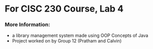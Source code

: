 # For CISC 230 Course, Lab 4

### More Information:
- a library management system made using OOP Concepts of Java
- Project worked on by Group 12 \(Pratham and Calvin\)

